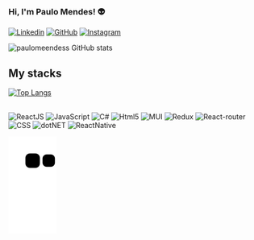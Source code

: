 ### Hi, I'm Paulo Mendes! 👽

[![Linkedin](https://img.shields.io/badge/LinkedIn-0077B5?style=for-the-badge&logo=linkedin&logoColor=white)](https://www.linkedin.com/in/paulo-henrique-mendes-de-souza-a251981a2/) [![GitHub](https://img.shields.io/badge/GitHub-100000?style=for-the-badge&logo=github&logoColor=white)](https://github.com/PauloMendees) [![Instagram](https://img.shields.io/badge/Instagram-E4405F?style=for-the-badge&logo=instagram&logoColor=white)](https://www.instagram.com/paulomeendess/)

![paulomeendess GitHub stats](https://github-readme-stats.vercel.app/api?username=PauloMendees&show_icons=true&theme=radical)

## My stacks

[![Top Langs](https://github-readme-stats.vercel.app/api/top-langs/?username=PauloMendees&layout=compact)](https://github.com/PauloMendees)

<div style="display: inline_block"> <br/>
  <img alt="ReactJS" src="https://img.shields.io/badge/React-20232A?style=for-the-badge&logo=react&logoColor=61DAFB">
  <img alt="JavaScript" src="https://img.shields.io/badge/JavaScript-F7DF1E?style=for-the-badge&logo=javascript&logoColor=black">
  <img alt="C#" src="https://img.shields.io/badge/C%23-239120?style=for-the-badge&logo=c-sharp&logoColor=white">
  <img alt="Html5" src="https://img.shields.io/badge/HTML5-E34F26?style=for-the-badge&logo=html5&logoColor=white">
  <img alt="MUI" src="https://img.shields.io/badge/Material--UI-0081CB?style=for-the-badge&logo=material-ui&logoColor=white">
  <img alt="Redux" src="https://img.shields.io/badge/Redux-593D88?style=for-the-badge&logo=redux&logoColor=white">
  <img alt="React-router" src="https://img.shields.io/badge/React_Router-CA4245?style=for-the-badge&logo=react-router&logoColor=white">
  <img alt="CSS" src="https://img.shields.io/badge/CSS3-1572B6?style=for-the-badge&logo=css3&logoColor=white">
  <img alt="dotNET" src="https://img.shields.io/badge/.NET-5C2D91?style=for-the-badge&logo=.net&logoColor=white">
  <img alt="ReactNative" src="https://img.shields.io/badge/React_Native-20232A?style=for-the-badge&logo=react&logoColor=61DAFB">
<div>

![Snake animation](https://github.com/PauloMendees/PauloMendees/blob/output/github-contribution-grid-snake.svg)
